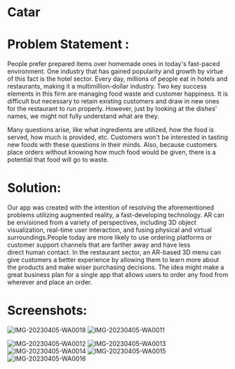 # Catar

# Problem Statement : 

People prefer prepared items over homemade ones in today's fast-paced environment. One industry that has gained popularity and growth by virtue of this fact is the hotel sector. Every day, millions of people eat in hotels and restaurants, making it a multimillion-dollar industry. Two key success elements in this firm are managing food waste and customer happiness. It is difficult but necessary to retain existing customers and draw in new ones for the restaurant to run properly. However, just by looking at the dishes' names, we might not fully understand what are they.

Many questions arise, like what ingredients are utilized, how the food is served, how much is provided, etc. Customers won't be interested in tasting new foods with these questions in their minds. Also, because customers place orders without knowing how much food would be given, there is a potential that food will go to waste.

# Solution:
Our app was created with the intention of resolving the aforementioned problems utilizing augmented reality, a fast-developing technology. AR can be envisioned from a variety of perspectives, including 3D object visualization, real-time user interaction, and fusing physical and virtual surroundings.People today are more likely to use ordering platforms or customer support channels that are farther away and have less direct human contact. In the restaurant sector, an AR-based 3D menu can give customers a better experience by allowing them to learn more about the products and make wiser purchasing decisions. The idea might make a great  business plan for a single app that allows users to order any food from wherever and place an order.

# Screenshots:


![IMG-20230405-WA0018](https://user-images.githubusercontent.com/75004278/231238101-4e0e0d16-fe54-4ec7-b1c9-ad592637fb38.jpg) ![IMG-20230405-WA0011](https://user-images.githubusercontent.com/75004278/231238113-fccc956b-8140-4d74-937a-7cb6bf24daf1.jpg)

![IMG-20230405-WA0012](https://user-images.githubusercontent.com/75004278/231238118-d8bf4e1a-91aa-4f82-9bdb-2987166d78ed.jpg)
![IMG-20230405-WA0013](https://user-images.githubusercontent.com/75004278/231238123-d02d19eb-1831-4979-9c44-cbc6851917b9.jpg)
![IMG-20230405-WA0014](https://user-images.githubusercontent.com/75004278/231238134-d901394b-0226-401c-b996-4bfec76fad96.jpg)
![IMG-20230405-WA0015](https://user-images.githubusercontent.com/75004278/231238143-a9d0be93-c687-4cf3-b120-0d55ce0905a6.jpg)
![IMG-20230405-WA0016](https://user-images.githubusercontent.com/75004278/231238147-b6e43b06-6a1b-485e-88e8-b846bf9e07e9.jpg)
